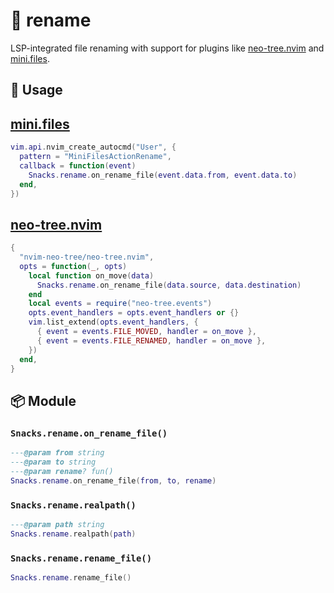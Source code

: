 # 🍿 rename

LSP-integrated file renaming with support for plugins like
[neo-tree.nvim](https://github.com/nvim-neo-tree/neo-tree.nvim) and [mini.files](https://github.com/echasnovski/mini.files).

## 🚀 Usage

## [mini.files](https://github.com/echasnovski/mini.files)

```lua
vim.api.nvim_create_autocmd("User", {
  pattern = "MiniFilesActionRename",
  callback = function(event)
    Snacks.rename.on_rename_file(event.data.from, event.data.to)
  end,
})
```

## [neo-tree.nvim](https://github.com/nvim-neo-tree/neo-tree.nvim)

```lua
{
  "nvim-neo-tree/neo-tree.nvim",
  opts = function(_, opts)
    local function on_move(data)
      Snacks.rename.on_rename_file(data.source, data.destination)
    end
    local events = require("neo-tree.events")
    opts.event_handlers = opts.event_handlers or {}
    vim.list_extend(opts.event_handlers, {
      { event = events.FILE_MOVED, handler = on_move },
      { event = events.FILE_RENAMED, handler = on_move },
    })
  end,
}
```

<!-- docgen -->

## 📦 Module

### `Snacks.rename.on_rename_file()`

```lua
---@param from string
---@param to string
---@param rename? fun()
Snacks.rename.on_rename_file(from, to, rename)
```

### `Snacks.rename.realpath()`

```lua
---@param path string
Snacks.rename.realpath(path)
```

### `Snacks.rename.rename_file()`

```lua
Snacks.rename.rename_file()
```
